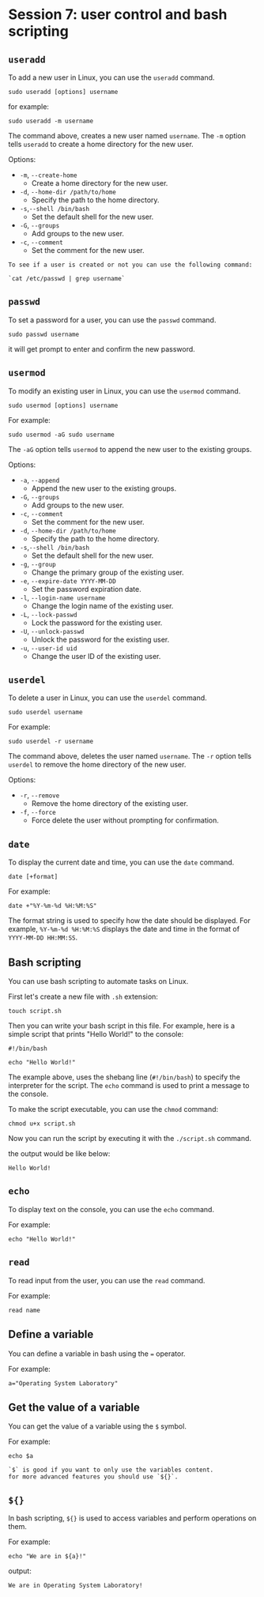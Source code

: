 # Session 7: user control and bash scripting

## `useradd`

To add a new user in Linux, you can use the `useradd` command.

```shell
sudo useradd [options] username
```

for example:

```shell
sudo useradd -m username
```

The command above, creates a new user named `username`.
The `-m` option tells `useradd` to create a home directory for the new user.

Options:
* `-m`, `--create-home`
  *  Create a home directory for the new user.
* `-d`, `--home-dir /path/to/home`
  *  Specify the path to the home directory.
* `-s`,`--shell /bin/bash`
  *  Set the default shell for the new user.
* `-G`, `--groups`
  *  Add groups to the new user.
* `-c`, `--comment`
  *  Set the comment for the new user.

```{note}
To see if a user is created or not you can use the following command:

`cat /etc/passwd | grep username`

```

## `passwd`

To set a password for a user, you can use the `passwd` command.

```shell
sudo passwd username
```

it will get prompt to enter and confirm the new password.


## `usermod`

To modify an existing user in Linux, you can use the `usermod` command.

```shell
sudo usermod [options] username
```

For example:

```shell
sudo usermod -aG sudo username
```

The `-aG` option tells `usermod` to append the new user to the existing groups.

Options:
* `-a`, `--append`
  *  Append the new user to the existing groups.
* `-G`, `--groups`
  *  Add groups to the new user.
* `-c`, `--comment`
  *  Set the comment for the new user.
* `-d`, `--home-dir /path/to/home`
  *  Specify the path to the home directory.
* `-s`,`--shell /bin/bash`
  *  Set the default shell for the new user.
* `-g`, `--group`
  *  Change the primary group of the existing user.
* `-e`, `--expire-date YYYY-MM-DD`
  *  Set the password expiration date.
* `-l`, `--login-name username`
  *  Change the login name of the existing user.
* `-L`, `--lock-passwd`
  *  Lock the password for the existing user.
* `-U`, `--unlock-passwd`
  *  Unlock the password for the existing user.
* `-u`, `--user-id uid` 
  *  Change the user ID of the existing user.

## `userdel`

To delete a user in Linux, you can use the `userdel` command.

```shell
sudo userdel username
```

For example:

```shell
sudo userdel -r username
```

The command above, deletes the user named `username`.
The `-r` option tells `userdel` to remove the home directory of the new user.

Options:
* `-r`, `--remove`
  *  Remove the home directory of the existing user.
* `-f`, `--force`
  * Force delete the user without prompting for confirmation.

## `date`

To display the current date and time, you can use the `date` command.

```shell
date [+format]
```

For example:

```shell
date +"%Y-%m-%d %H:%M:%S"
```

The format string is used to specify how the date should be displayed. For example, `%Y-%m-%d %H:%M:%S` displays the date and time in the format of `YYYY-MM-DD HH:MM:SS`.

## Bash scripting

You can use bash scripting to automate tasks on Linux.

First let's create a new file with `.sh` extension:

```shell
touch script.sh
```

Then you can write your bash script in this file.
For example, here is a simple script that prints "Hello World!" to the console:

```shell
#!/bin/bash

echo "Hello World!"
```

The example above, uses the shebang line (`#!/bin/bash`) to specify the interpreter for the script.
The `echo` command is used to print a message to the console.

To make the script executable, you can use the `chmod` command:

```shell
chmod u+x script.sh
```

Now you can run the script by executing it with the `./script.sh` command. 

the output would be like below:

```text
Hello World!
```

## `echo`

To display text on the console, you can use the `echo` command.

For example:

```shell
echo "Hello World!"
```

## `read`

To read input from the user, you can use the `read` command.

For example:

```shell
read name
```

## Define a variable

You can define a variable in bash using the `=` operator.

For example:

```shell
a="Operating System Laboratory"
```

## Get the value of a variable

You can get the value of a variable using the `$` symbol.

For example:

```shell
echo $a
```

```{note}
`$` is good if you want to only use the variables content.
for more advanced features you should use `${}`.
```

## `${}`

In bash scripting, `${}` is used to access variables and perform operations on them.

For example:

```shell
echo "We are in ${a}!"
```

output:

```text
We are in Operating System Laboratory!
```









